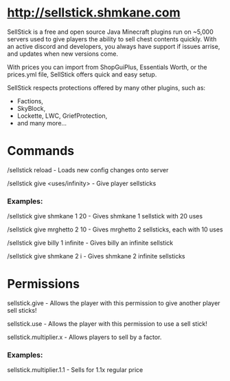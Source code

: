 # http://sellstick.shmkane.com
SellStick is a free and open source Java Minecraft plugins run on ~5,000 servers used to give players the ability to sell chest contents quickly. With an active discord and developers, you always have support if issues arrise, and updates when new versions come.

With prices you can import from ShopGuiPlus, Essentials Worth, or the prices.yml file, SellStick offers quick and easy setup.

SellStick respects protections offered by many other plugins, such as:
 * Factions,
 * SkyBlock,
 * Lockette, LWC, GriefProtection,
 * and many more...

# Commands
/sellstick reload - Loads new config changes onto server

/sellstick give <name> <amount> <uses/infinity> - Give player sellsticks

### Examples:
/sellstick give shmkane 1 20 - Gives shmkane 1 sellstick with 20 uses

/sellstick give mrghetto 2 10 - Gives mrghetto 2 sellsticks, each with 10 uses

/sellstick give billy 1 infinite - Gives billy an infinite sellstick

/sellstick give shmkane 2 i - Gives shmkane 2 infinite sellsticks

# Permissions
sellstick.give - Allows the player with this permission to give another player sell sticks!

sellstick.use - Allows the player with this permission to use a sell stick!

sellstick.multiplier.x - Allows players to sell by a factor.

### Examples:
sellstick.multiplier.1.1 - Sells for 1.1x regular price
